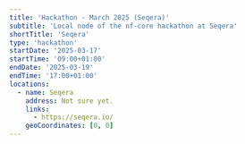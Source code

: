 ```yaml
---
title: 'Hackathon - March 2025 (Seqera)'
subtitle: 'Local node of the nf-core hackathon at Seqera'
shortTitle: 'Seqera'
type: 'hackathon'
startDate: '2025-03-17'
startTime: '09:00+01:00'
endDate: '2025-03-19'
endTime: '17:00+01:00'
locations:
  - name: Seqera
    address: Not sure yet.
    links:
      - https://seqera.io/
    geoCoordinates: [0, 0]
---
```

